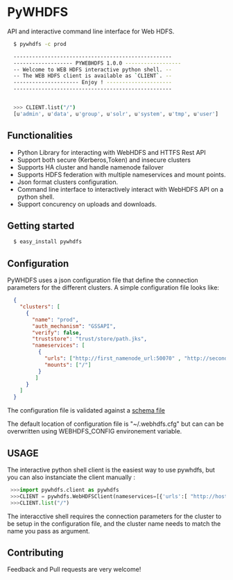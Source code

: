 PyWHDFS
==================================

API and interactive command line interface for Web HDFS.

```bash
  $ pywhdfs -c prod

  ---------------------------------------------------
  ------------------- PYWEBHDFS 1.0.0 ------------------
  -- Welcome to WEB HDFS interactive python shell. --
  -- The WEB HDFS client is available as `CLIENT`. --
  --------------------- Enjoy ! ---------------------
  ---------------------------------------------------


  >>> CLIENT.list("/")
  [u'admin', u'data', u'group', u'solr', u'system', u'tmp', u'user']
```

Functionalities
--------

* Python Library for interacting with WebHDFS and HTTFS Rest API
* Support both secure (Kerberos,Token) and insecure clusters
* Supports HA cluster and handle namenode failover
* Supports HDFS federation with multiple nameservices and mount points.
* Json format clusters configuration. 
* Command line interface to interactively interact with WebHDFS API
  on a python shell.
* Support concurency on uploads and downloads.


Getting started
---------------

```bash
  $ easy_install pywhdfs
```


Configuration
---------------

PyWHDFS uses a json configuration file that define the connection parameters
for the different clusters.
A simple configuration file looks like:

```json
  {
    "clusters": [
      {
        "name": "prod",
        "auth_mechanism": "GSSAPI",
        "verify": false,
        "truststore": "trust/store/path.jks",
        "nameservices": [
          {
            "urls": ["http://first_namenode_url:50070" , "http://second_namenode_url:50070"],
            "mounts": ["/"]
          }
         ]
      }
    ]
  }
```

The configuration file is validated against a [ schema file ](pywhdfs/resources/config_schema.json)

The default location of configuration file is "~/.webhdfs.cfg" but can can be overwritten using
WEBHDFS_CONFIG environement variable.

USAGE
-------

The interactive python shell client is the easiest way to use pywhdfs, but you can also instanciate
the client manually :

```python 
 >>>import pywhdfs.client as pywhdfs
 >>>CLIENT = pywhdfs.WebHDFSClient(nameservices=[{'urls':[ "http://host1.hadoop.domain:50070" , "http://host2.hadoop.domain:50070"],'mounts':['/']}], auth_mechanism="GSSAPI", verify=False)
 >>>CLIENT.list("/")
```

The interacctive shell requires the connection parameters for the cluster to be setup in the configuration file,
and the cluster name needs to match the name you pass as argument. 

Contributing
------------

Feedback and Pull requests are very welcome!
